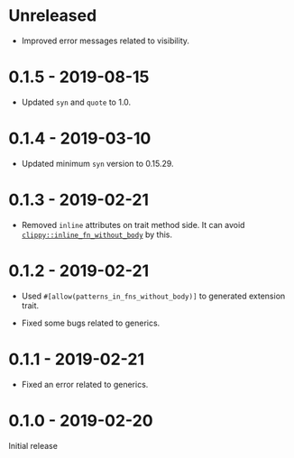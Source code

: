 # Unreleased

* Improved error messages related to visibility.

# 0.1.5 - 2019-08-15

* Updated `syn` and `quote` to 1.0.

# 0.1.4 - 2019-03-10

* Updated minimum `syn` version to 0.15.29.

# 0.1.3 - 2019-02-21

* Removed `inline` attributes on trait method side. It can avoid [`clippy::inline_fn_without_body`](https://rust-lang.github.io/rust-clippy/master/index.html#inline_fn_without_body) by this.

# 0.1.2 - 2019-02-21

* Used `#[allow(patterns_in_fns_without_body)]` to generated extension trait.

* Fixed some bugs related to generics.

# 0.1.1 - 2019-02-21

* Fixed an error related to generics.

# 0.1.0 - 2019-02-20

Initial release
